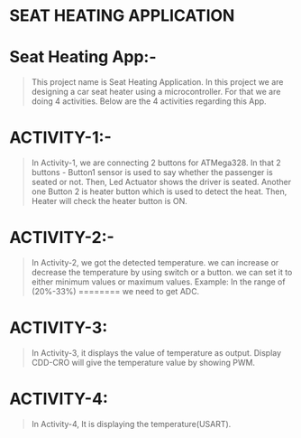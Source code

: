   SEAT HEATING APPLICATION
  ======================

Seat Heating App:-
==================

> This project name is Seat Heating Application.
> In this project we are designing a car seat heater using a microcontroller.
> For that we are doing 4 activities.
> Below are the 4 activities regarding this App.
 
 ACTIVITY-1:-
 ============
 
> In Activity-1, we are connecting 2 buttons for ATMega328.
> In that 2 buttons - Button1 sensor is used to say whether the passenger is seated or not.
> Then, Led Actuator shows the driver is seated.
> Another one  Button 2 is heater button which is used to detect the heat.
> Then, Heater will check the heater button is ON.

ACTIVITY-2:-
============

> In Activity-2, we got the detected temperature.
> we can increase or decrease the temperature by using switch or a button.
> we can set it to either minimum values or maximum values.
> Example: In the range of (20%-33%)
     ========
> we need to get ADC.

ACTIVITY-3:
=========
> In Activity-3, it displays the value of temperature as output.
> Display CDD-CRO will give the temperature value by showing PWM.

ACTIVITY-4:
==========
> In Activity-4, It is displaying the temperature(USART).

